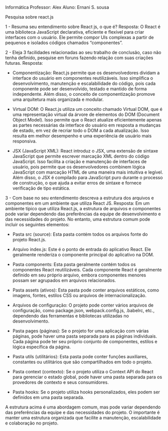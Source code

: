 Informática
Professor: Alex
Aluno: Ernani S. sousa

Pesquisa sobre react.js

1 - Resuma seu entendimento sobre React js, o que é?
Resposta:
O React é uma biblioteca JavaScript declarativa, eficiente e flexível para criar interfaces com o usuário.
Ele permite compor UIs complexas a partir de pequenos e isolados códigos chamados “componentes”.

2 - Eleja 3 facilidades relacionadas ao seu trabalho de conclusão, caso não tenha definido, pesquise em
foruns fazendo relação com suas criações futuras.
Resposta:

- Componentização: React.js permite que os desenvolvedores dividam a interface do usuário em componentes reutilizáveis.
  Isso simplifica o desenvolvimento, manutenção e escalabilidade do código, pois cada componente pode ser desenvolvido,
  testado e mantido de forma independente. Além disso, o conceito de componentização promove uma arquitetura mais organizada e modular.

- Virtual DOM: O React.js utiliza um conceito chamado Virtual DOM, que é uma representação virtual da árvore de elementos
  do DOM (Document Object Model). Isso permite que o React atualize eficientemente apenas as partes necessárias da interface
  do usuário em resposta a mudanças de estado, em vez de recriar todo o DOM a cada atualização. Isso resulta em melhor desempenho
  e uma experiência de usuário mais responsiva.

- JSX (JavaScript XML): React introduz o JSX, uma extensão de sintaxe JavaScript que permite escrever marcação XML dentro do
  código JavaScript. Isso facilita a criação e manutenção de interfaces de usuário, pois permite que os desenvolvedores combinem
  lógica JavaScript com marcação HTML de uma maneira mais intuitiva e legível. Além disso, o JSX é compilado para JavaScript puro
  durante o processo de construção, o que ajuda a evitar erros de sintaxe e fornece verificação de tipo estática.

3 - Com base no seu entendimento descreva a estrutura dos arquivos e componentes em um ambiente que utiliza React JS.
Resposta:
Em um ambiente típico que utiliza React.js, a estrutura de arquivos e componentes pode variar dependendo das preferências
da equipe de desenvolvimento e das necessidades do projeto. No entanto, uma estrutura comum pode incluir os seguintes elementos:

- Pasta src (source): Esta pasta contém todos os arquivos fonte do projeto React.js.

- Arquivo index.js: Este é o ponto de entrada do aplicativo React. Ele geralmente renderiza o componente principal do aplicativo na DOM.

- Pasta components: Esta pasta geralmente contém todos os componentes React reutilizáveis. Cada componente React é geralmente definido em seu próprio arquivo, embora componentes menores possam ser agrupados em arquivos relacionados.

- Pasta assets (ativos): Esta pasta pode conter arquivos estáticos, como imagens, fontes, estilos CSS ou arquivos de internacionalização.

- Arquivos de configuração: O projeto pode conter vários arquivos de configuração, como package.json, webpack.config.js, .babelrc, etc., dependendo das ferramentas e bibliotecas utilizadas no desenvolvimento.

- Pasta pages (páginas): Se o projeto for uma aplicação com várias páginas, pode haver uma pasta separada para as páginas individuais. Cada página pode ter seu próprio conjunto de componentes, estilos e lógica específica da página.

- Pasta utils (utilitários): Esta pasta pode conter funções auxiliares, constantes ou utilitários que são compartilhados em todo o projeto.

- Pasta context (contexto): Se o projeto utiliza o Context API do React para gerenciar o estado global, pode haver uma pasta separada para os provedores de contexto e seus consumidores.

- Pasta hooks: Se o projeto utiliza hooks personalizados, eles podem ser definidos em uma pasta separada.

A estrutura acima é uma abordagem comum, mas pode variar dependendo das preferências da equipe e das necessidades do projeto. O importante é manter uma estrutura organizada que facilite a manutenção, escalabilidade e colaboração no projeto.
